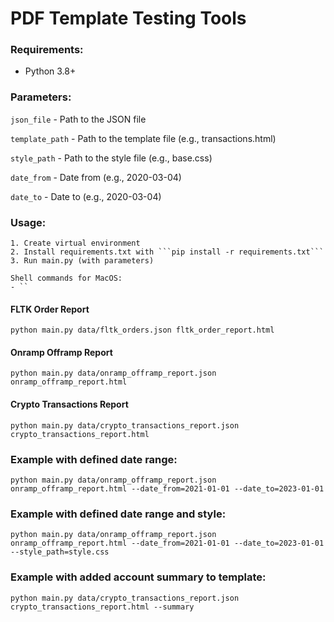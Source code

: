 # PDF Template Testing Tools

### Requirements:
- Python 3.8+

### Parameters:
  `json_file`     - Path to the JSON file

  `template_path` - Path to the template file (e.g., transactions.html)

  `style_path`    - Path to the style file (e.g., base.css)

  `date_from`     - Date from (e.g., 2020-03-04)

  `date_to`       - Date to (e.g., 2020-03-04)

### Usage:
```
1. Create virtual environment
2. Install requirements.txt with ```pip install -r requirements.txt```
3. Run main.py (with parameters)

Shell commands for MacOS:
- ``
```

#### FLTK Order Report
```shell
python main.py data/fltk_orders.json fltk_order_report.html
```

#### Onramp Offramp Report
```shell
python main.py data/onramp_offramp_report.json onramp_offramp_report.html
```

#### Crypto Transactions Report
```shell
python main.py data/crypto_transactions_report.json crypto_transactions_report.html
```

### Example with defined date range:
```shell
python main.py data/onramp_offramp_report.json onramp_offramp_report.html --date_from=2021-01-01 --date_to=2023-01-01
```

### Example with defined date range and style:
```shell
python main.py data/onramp_offramp_report.json onramp_offramp_report.html --date_from=2021-01-01 --date_to=2023-01-01 --style_path=style.css
```

### Example with added account summary to template:
```shell
python main.py data/crypto_transactions_report.json crypto_transactions_report.html --summary
```